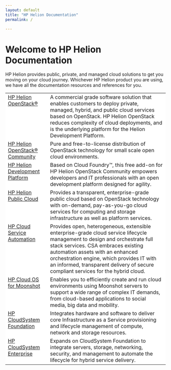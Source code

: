 ```yaml
---
layout: default
title: "HP Helion Documentation"
permalink: /

---
```

<!--PUBLISHED-->

<!-- <iframe src="https://player.vimeo.com/video/38064508?title=0&amp;byline=0&amp;portrait=0" width="580" height="420" frameborder="0"> </iframe> -->


# Welcome to HP Helion Documentation

HP Helion provides public, private, and managed cloud solutions to get you moving on your cloud journey. Whichever HP Helion product you are using, we have all the documentation resources and references for you. 

<div style=" text-align: left; text-indent: 0px; padding: 0px 0px 0px 0px; margin: 0px 0px 0px 0px;"><table width="560px" border="0" cellpadding="2" cellspacing="2" style="background-color: #ffffff;">

<tr valign="top">
<td style="border-width : 0px;"><p style=" text-align: left; text-indent: 0px; padding: 0px 0px 0px 0px; margin: 0px 0px 0px 0px;"><span style=" background-color: transparent; text-decoration: none;"><a href="/helion/openstack/">HP Helion OpenStack&reg;</a></span></p>
</td>
<td>A commercial grade software solution that enables customers to deploy private, managed, hybrid, and public cloud services based on OpenStack.  HP Helion OpenStack reduces complexity of cloud deployments, and is the underlying platform for the Helion Development Platform.</td>
</tr>


<tr valign="top">
<td style="border-width : 0px;"><p style=" text-align: left; text-indent: 0px; padding: 0px 0px 0px 0px; margin: 0px 0px 0px 0px;"><span style=" background-color: transparent; text-decoration: none;"><a href="/helion/community/">HP Helion OpenStack&reg; Community</a></span></p>
</td>
<td>Pure and free-to-license distribution of OpenStack technology for small scale open cloud environments. </td>
</tr>

<tr valign="top">
<td style="border-width : 0px;"><p style=" text-align: left; text-indent: 0px; padding: 0px 0px 0px 0px; margin: 0px 0px 0px 0px;"><span style=" background-color: transparent; text-decoration: none;"><a href="/helion/devplatform/">HP Helion Development Platform</a></span></p>
</td>
<td>Based on Cloud Foundry&trade;, this free add-on for HP Helion OpenStack Community empowers developers and IT professionals with an open development platform designed for agility.
</td>
</tr>

<tr valign="top">
<td style="border-width : 0px;"><p style=" text-align: left; text-indent: 0px; padding: 0px 0px 0px 0px; margin: 0px 0px 0px 0px;"><span style=" background-color: transparent; text-decoration: none;"><a href="/pc-overview/">HP Helion Public Cloud</a></span></p>
</td>
<td>Provides a transparent, enterprise-grade public cloud based on OpenStack technology with on-demand, pay-as-you-go cloud services for computing and storage infrastructure as well as platform services.
</td>
</tr>

<tr valign="top">
<td style="border-width : 0px;"><p style=" text-align: left; text-indent: 0px; padding: 0px 0px 0px 0px; margin: 0px 0px 0px 0px;"><span style=" background-color: transparent; text-decoration: none;"><a href="/automation/">HP Cloud Service Automation</a></span></p>
</td>
<td>Provides open, heterogeneous, extensible enterprise-grade cloud service lifecycle management to design and orchestrate full stack services. CSA embraces existing automation assets with an enhanced orchestration engine, which provides IT with an informed, transparent delivery of secure compliant services for the hybrid cloud.
</td>
</tr>



<tr valign="top">
<td style="border-width : 0px;"><p style=" text-align: left; text-indent: 0px; padding: 0px 0px 0px 0px; margin: 0px 0px 0px 0px;"><span style=" background-color: transparent; text-decoration: none;"><a href="/cloudos/moonshot/">HP Cloud OS for Moonshot</a></span></p>
</td>
<td>Enables you to efficiently create and run cloud environments using Moonshot servers to support a wide range of complex IT demands, from cloud-based applications to social media, big data and mobility.
</td>
</tr>

<tr valign="top">
<td style="border-width : 0px;"><p style=" text-align: left; text-indent: 0px; padding: 0px 0px 0px 0px; margin: 0px 0px 0px 0px;"><span style=" background-color: transparent; text-decoration: none;"><a href="http://www.hp.com/go/cloudsystem/docs">HP CloudSystem Foundation</a></span></p>
</td>
<td>Integrates hardware and software to deliver core Infrastructure as a Service provisioning and lifecycle management of compute, network and storage resources.
</td>
</tr>

<tr valign="top">
<td style="border-width : 0px;"><p style=" text-align: left; text-indent: 0px; padding: 0px 0px 0px 0px; margin: 0px 0px 0px 0px;"><span style=" background-color: transparent; text-decoration: none;"><a href="http://www.hp.com/go/cloudsystem/docs">HP CloudSystem Enterprise</a></span></p>
</td>
<td>Expands on CloudSystem Foundation to integrate servers, storage, networking, security, and management to automate the lifecycle for hybrid service delivery.
</td>
</tr>

</table>
</div>
